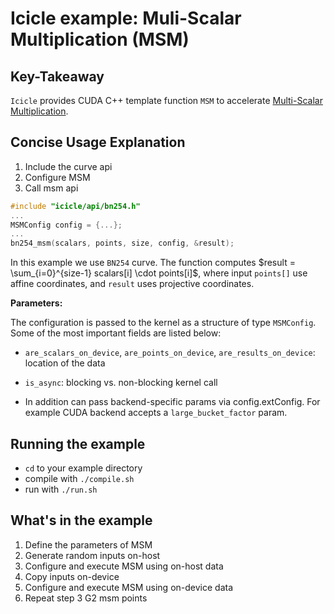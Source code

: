 # Icicle example: Muli-Scalar Multiplication (MSM)

## Key-Takeaway

`Icicle` provides CUDA C++ template function `MSM` to accelerate [Multi-Scalar Multiplication](https://github.com/ingonyama-zk/ingopedia/blob/master/src/msm.md).

## Concise Usage Explanation

1. Include the curve api
2. Configure MSM
3. Call msm api

```c++
#include "icicle/api/bn254.h"
...
MSMConfig config = {...};
...
bn254_msm(scalars, points, size, config, &result);
```

In this example we use `BN254` curve. The function computes $result = \sum_{i=0}^{size-1} scalars[i] \cdot points[i]$, where input `points[]` use affine coordinates, and `result` uses projective coordinates.

**Parameters:**

The configuration is passed to the kernel as a structure of type `MSMConfig`. Some of the most important fields are listed below:

- `are_scalars_on_device`, `are_points_on_device`, `are_results_on_device`: location of the data

- `is_async`: blocking vs. non-blocking kernel call

- In addition can pass backend-specific params via config.extConfig. For example CUDA backend accepts a `large_bucket_factor` param.

## Running the example

- `cd` to your example directory
- compile with  `./compile.sh`
- run with `./run.sh`

## What's in the example

1. Define the parameters of MSM
2. Generate random inputs on-host
3. Configure and execute MSM using on-host data
4. Copy inputs on-device
5. Configure and execute MSM using on-device data
6. Repeat step 3 G2 msm points
